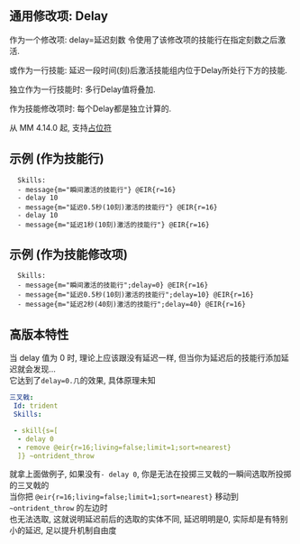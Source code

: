 通用修改项: Delay
--------------------------

作为一个修改项: delay=延迟刻数 令使用了该修改项的技能行在指定刻数之后激活.

或作为一行技能: 延迟一段时间(刻)后激活技能组内位于Delay所处行下方的技能.

独立作为一行技能时: 多行Delay值将叠加.

作为技能修改项时: 每个Delay都是独立计算的.

从 MM 4.14.0 起, 支持[占位符](/占位符)

示例 (作为技能行)
--------

      Skills:
      - message{m="瞬间激活的技能行"} @EIR{r=16}
      - delay 10
      - message{m="延迟0.5秒(10刻)激活的技能行"} @EIR{r=16}
      - delay 10
      - message{m="延迟1秒(10刻)激活的技能行"} @EIR{r=16}

示例 (作为技能修改项)
--------

      Skills:
      - message{m="瞬间激活的技能行";delay=0} @EIR{r=16}
      - message{m="延迟0.5秒(10刻)激活的技能行";delay=10} @EIR{r=16}
      - message{m="延迟2秒(40刻)激活的技能行";delay=40} @EIR{r=16}

高版本特性
---

当 delay 值为 0 时, 理论上应该跟没有延迟一样, 但当你为延迟后的技能行添加延迟就会发现...  
它达到了`delay=0.几`的效果, 具体原理未知
```yaml
三叉戟:
 Id: trident
 Skills:

 - skill{s=[
  - delay 0
  - remove @eir{r=16;living=false;limit=1;sort=nearest}
  ]} ~ontrident_throw
```
就拿上面做例子, 如果没有`- delay 0`, 你是无法在投掷三叉戟的一瞬间选取所投掷的三叉戟的  
当你把 `@eir{r=16;living=false;limit=1;sort=nearest}` 移动到 ` ~ontrident_throw` 的左边时  
也无法选取, 这就说明延迟前后的选取的实体不同, 延迟明明是0, 实际却是有特别小的延迟, 足以提升机制自由度